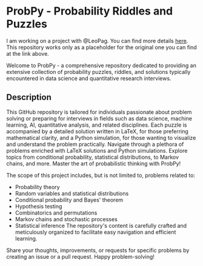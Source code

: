 # ProbPy - Probability Riddles and Puzzles

I am working on a project with @LeoPag. 
You can find more details [here](https://github.com/LeoPag/ProbPy-Probabilty-Riddles-and-Puzzles). 
This repository works only as a placeholder for the original one you can find at the link above.


Welcome to ProbPy - a comprehensive repository dedicated to providing an extensive collection of probability puzzles, riddles, and solutions typically encountered in data science and quantitative research interviews.

## Description
This GitHub repository is tailored for individuals passionate about problem solving or preparing for interviews in fields such as data science, machine learning, AI, quantitative analysis, and related disciplines. Each puzzle is accompanied by a detailed solution written in LaTeX, for those preferring mathematical clarity, and a Python simulation, for those wanting to visualize and understand the problem practically.
Navigate through a plethora of problems enriched with LaTeX solutions and Python simulations. Explore topics from conditional probability, statistical distributions, to Markov chains, and more. Master the art of probabilistic thinking with ProbPy!

The scope of this project includes, but is not limited to, problems related to:

  - Probability theory
  - Random variables and statistical distributions
  - Conditional probability and Bayes' theorem
  - Hypothesis testing
  - Combinatorics and permutations
  - Markov chains and stochastic processes
  - Statistical inference
The repository's content is carefully crafted and meticulously organized to facilitate easy navigation and efficient learning. 

Share your thoughts, improvements, or requests for specific problems by creating an issue or a pull request. Happy problem-solving!
